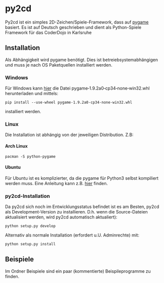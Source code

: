 # py2cd
Py2cd ist ein simples 2D-Zeichen/Spiele-Framework, dass auf [pygame](http://pygame.org) basiert.
Es ist auf Deutsch geschrieben und dient als Python-Spiele Framework für das CoderDojo in Karlsruhe

## Installation
Als Abhängigkeit wird pygame benötigt. Dies ist betreiebsystemabhängigen und muss je nach OS  Paketquellen installiert werden.

### Windows
Für Windows kann [hier](http://www.lfd.uci.edu/~gohlke/pythonlibs/#pygame) die Datei pygame‑1.9.2a0‑cp34‑none‑win32.whl
herunterladen und mittels:    
```
pip install --use-wheel pygame‑1.9.2a0‑cp34‑none‑win32.whl
```
installiert werden.

### Linux

Die Installation ist abhängig von der jeweiligen Distribution. Z.B:

#### Arch Linux
```
pacman -S python-pygame
```

#### Ubuntu
Für Ubuntu ist es komplizierter, da die pygame für Python3 selbst kompiliert werden muss. Eine Anleitung kann z.B. [hier](http://askubuntu.com/questions/401342/how-to-download-pygame-in-python3-3) finden.


  


### py2cd-Installation
Da py2cd sich noch im Entwicklungsstatus befindet ist es am Besten, py2cd als Development-Version zu installieren. D.h. wenn die Source-Dateien aktualisiert werden, wird py2cd automatisch aktualiert):    
```
python setup.py develop
```
Alternativ als normale Installation (erfordert u.U. Adminrechte) mit:
```python
python setup.py install
```


## Beispiele
Im Ordner Beispiele sind ein paar (kommentierte) Beispileprogramme zu finden.